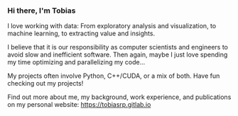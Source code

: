 ### Hi there, I'm Tobias

I love working with data: From exploratory analysis and visualization, to machine learning, to extracting value and insights.

I believe that it is our responsibility as computer scientists and engineers to avoid slow and inefficient software. Then again, maybe I just love spending my time optimizing and parallelizing my code...

My projects often involve Python, C++/CUDA, or a mix of both. Have fun checking out my projects!

Find out more about me, my background, work experience, and publications on my personal website: https://tobiasrp.gitlab.io
